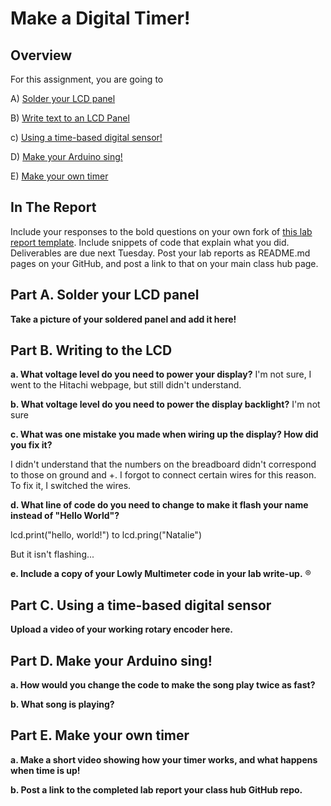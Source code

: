 # Make a Digital Timer!
 
## Overview
For this assignment, you are going to 

A) [Solder your LCD panel](#part-a-solder-your-lcd-panel)

B) [Write text to an LCD Panel](#part-b-writing-to-the-lcd) 

c) [Using a time-based digital sensor!](#part-c-using-a-time-based-digital-sensor)

D) [Make your Arduino sing!](#part-d-make-your-arduino-sing)

E) [Make your own timer](#part-e-make-your-own-timer) 
 
## In The Report
Include your responses to the bold questions on your own fork of [this lab report template](https://github.com/FAR-Lab/IDD-Fa18-Lab2). Include snippets of code that explain what you did. Deliverables are due next Tuesday. Post your lab reports as README.md pages on your GitHub, and post a link to that on your main class hub page.

## Part A. Solder your LCD panel

**Take a picture of your soldered panel and add it here!**

## Part B. Writing to the LCD
 
**a. What voltage level do you need to power your display?**
I'm not sure, I went to the Hitachi webpage, but still didn't understand. 

**b. What voltage level do you need to power the display backlight?**
I'm not sure
   
**c. What was one mistake you made when wiring up the display? How did you fix it?**

I didn't understand that the numbers on the breadboard didn't correspond to those on ground and +. I forgot to connect certain wires for this reason. To fix it, I switched the wires. 

**d. What line of code do you need to change to make it flash your name instead of "Hello World"?**

lcd.print("hello, world!")
to
lcd.pring("Natalie")

But it isn't flashing...

**e. Include a copy of your Lowly Multimeter code in your lab write-up.**
®

## Part C. Using a time-based digital sensor

**Upload a video of your working rotary encoder here.**


## Part D. Make your Arduino sing!

**a. How would you change the code to make the song play twice as fast?**
 
**b. What song is playing?**


## Part E. Make your own timer

**a. Make a short video showing how your timer works, and what happens when time is up!**

**b. Post a link to the completed lab report your class hub GitHub repo.**
